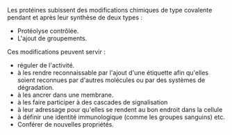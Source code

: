 Les protéines subissent des modifications chimiques de type covalente pendant et après leur synthèse de deux types :

* Protéolyse contrôlée.
* L'ajout de groupements.

Ces modifications peuvent servir :

- réguler de l'activité.
- à les rendre reconnaissable par l'ajout d'une étiquette afin qu'elles soient reconnues par d'autres molécules ou par des systèmes de dégradation.
- à les ancrer dans une membrane.
- à les faire participer à des cascades de signalisation
- à leur adressage pour qu'elles se rendent au bon endroit dans la cellule
- à définir une identité immunologique (comme les groupes sanguins) etc.
- Conférer de nouvelles propriétés.
